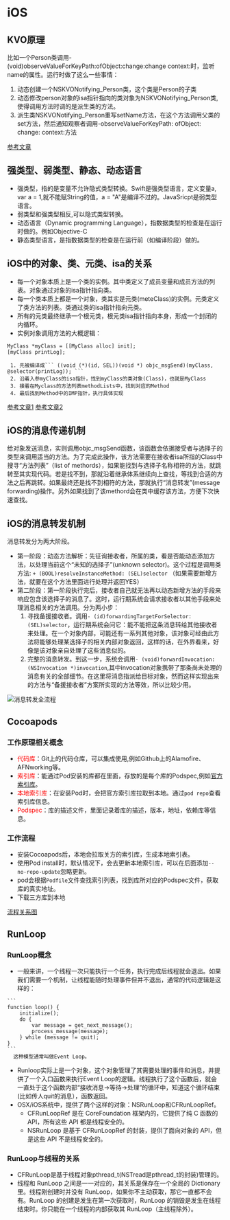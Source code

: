 # iOS
## KVO原理
比如一个Person类调用-(void)observeValueForKeyPath:ofObject:change:change context:时，监听name的属性。运行时做了这么一些事情：
1. 动态创建一个NSKVONotifying_Person类，这个类是Person的子类
2. 动态修改person对象的isa指针指向的类对象为NSKVONotifying_Person类,使得调用方法时调的是派生类的方法。
3. 派生类NSKVONotifying_Person重写setName方法，在这个方法调用父类的set方法，然后通知观察者调用-observeValueForKeyPath: ofObject: change: context:方法

[参考文章](https://www.jianshu.com/p/91c41292b5b9)

## 强类型、弱类型、静态、动态语言
* 强类型，指的是变量不允许隐式类型转换。Swift是强类型语言，定义变量a, var a = 1,就不能赋String的值，a = "A"是编译不过的。JavaSricpt是弱类型语言。
* 弱类型和强类型相反,可以隐式类型转换。
* 动态语言（Dynamic programming Language），指数据类型的检查是在运行时做的。例如Objective-C
* 静态类型语言，是指数据类型的检查是在运行前（如编译阶段）做的。

## iOS中的对象、类、元类、isa的关系
* 每一个对象本质上是一个类的实例。其中类定义了成员变量和成员方法的列表。对象通过对象的isa指针指向类。
* 每一个类本质上都是一个对象，类其实是元类(meteClass)的实例。元类定义了类方法的列表。类通过类的isa指针指向元类。
* 所有的元类最终继承一个根元类，根元类isa指针指向本身，形成一个封闭的内循环。
* 实例对象调用方法的大概逻辑：
```
MyClass *myClass = [[MyClass alloc] init];
[myClass printLog];
```

     1. 先被编译成``` ((void (*)(id, SEL))(void *) objc_msgSend)(myClass, @selector(printLog)); ```
     2. 沿着入参myClass的isa指针，找到myClass的类对象(Class)，也就是MyClass
     3. 接着在Myclass的方法列表methodLists中，找到对应的Method
     4. 最后找到Method中的IMP指针，执行具体实现


[参考文章1](https://www.jianshu.com/p/41735c66dccb) [参考文章2](https://juejin.im/post/5aa79411f265da237a4cb045)

## iOS的消息传递机制
给对象发送消息，实则调用objc_msgSend函数，该函数会依据接受者与选择子的类型来调用适当的方法。为了完成此操作，该方法需要在接收者isa所指的Class中搜寻“方法列表”（list of methords），如果能找到与选择子名称相符的方法，就跳转至其实现代码。若是找不到，那就沿着继承体系继续向上查找，等找到合适的方法之后再跳转。如果最终还是找不到相符的方法，那就执行“消息转发”(message forwarding)操作。另外如果找到了该methord会在类中缓存该方法，方便下次快速查找。

## iOS的消息转发机制
消息转发分为两大阶段。
* 第一阶段：动态方法解析：先征询接收者，所属的类，看是否能动态添加方法，以处理当前这个“未知的选择子”(unknown selector)。这个过程是调用类方法: ``` + (BOOL)resolveInstanceMethod: (SEL)selector ``` （如果需要新增方法，就要在这个方法里面进行处理并返回YES）
* 第二阶段：第一阶段执行完后，接收者自己就无法再以动态新增方法的手段来响应包含该选择子的消息了。这时，运行期系统会请求接收者以其他手段来处理消息相关的方法调用。分为两小步：
    1. 寻找备援接收者。调用```- (id)forwardingTargetForSelector:(SEL)selector```，运行期系统会问它：能不能把这条消息转给其他接收者来处理。在一个对象内部，可能还有一系列其他对象，该对象可经由此方法将能够处理某选择子的相关内部对象返回，这样的话，在外界看来，好像是该对象亲自处理了这些消息似的。
    2. 完整的消息转发。到这一步，系统会调用``` - (void)forwardInvocation: (NSInvocation *)invocation ```,其中invocation对象携带了那条尚未处理的消息有关的全部细节。在这里将消息指派给目标对象，然而这样实现出来的方法与“备援接收者”方案所实现的方法等效，所以比较少用。
    
![消息转发全流程](https://upload-images.jianshu.io/upload_images/1280054-f0689d814beb2c0a.png?imageMogr2/auto-orient/strip%7CimageView2/2/w/1240)

## Cocoapods
### 工作原理相关概念
* <font color=red>代码库</font>：Git上的代码仓库，可以集成使用,例如Github上的Alamofire、AFNworking等。
* <font color=red>索引库</font>：能通过Pod安装的库都在里面，存放的是每个库的Podspec,例如[官方索引库](https://github.com/CocoaPods/Specs)。
* <font color=red>本地索引库</font>：在安装Pod时，会把官方索引库拉取到本地。通过``` pod repo ```查看索引库信息。
* <font color=red>Podspec</font>：库的描述文件，里面记录着库的描述，版本，地址，依赖库等信息。

### 工作流程
* 安装Cocoapods后，本地会拉取关方的索引库，生成本地索引表。
* 使用Pod install时，默认情况下，会去更新本地索引库，可以在后面添加``` --no-repo-update ```忽略更新。
* pod会根据```Podfile```文件查找索引列表，找到库所对应的Podspec文件，获取库的真实地址。
* 下载三方库到本地

[流程关系图](img/Tips_Cocoapods流程关系图.jpg)

## RunLoop
### RunLoop概念
   * 一般来讲，一个线程一次只能执行一个任务，执行完成后线程就会退出。如果我们需要一个机制，让线程能随时处理事件但并不退出，通常的代码逻辑是这样的：
   
    ```
    function loop() {
        initialize();
        do {
            var message = get_next_message();
            process_message(message);
        } while (message != quit);
    }
    ```
      这种模型通常叫做Event Loop。

* Runloop实际上是一个对象，这个对象管理了其需要处理的事件和消息，并提供了一个入口函数来执行Event Loop的逻辑。线程执行了这个函数后，就会一直处于这个函数内部“接收消息->等待->处理”的循环中，知道这个循环结束(比如传人quit的消息），函数返回。
* OSX/iOS系统中，提供了两个这样的对象：NSRunLoop和CFRunLoopRef。
     * CFRunLoopRef 是在 CoreFoundation 框架内的，它提供了纯 C 函数的 API，所有这些 API 都是线程安全的。
     * NSRunLoop 是基于 CFRunLoopRef 的封装，提供了面向对象的 API，但是这些 API 不是线程安全的。

### RunLoop与线程的关系
* CFRunLoop是基于线程对象pthread_t(NSTread是pthread_t的封装)管理的。
* 线程和 RunLoop 之间是一一对应的，其关系是保存在一个全局的 Dictionary 里。线程刚创建时并没有 RunLoop，如果你不主动获取，那它一直都不会有。RunLoop 的创建是发生在第一次获取时，RunLoop 的销毁是发生在线程结束时。你只能在一个线程的内部获取其 RunLoop（主线程除外）。

